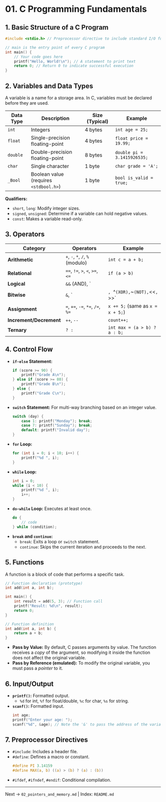 # 01. C Programming Fundamentals

## 1. Basic Structure of a C Program
```c
#include <stdio.h> // Preprocessor directive to include standard I/O functions

// main is the entry point of every C program
int main() {
    // Your code goes here
    printf("Hello, World!\n"); // A statement to print text
    return 0; // Return 0 to indicate successful execution
}
```

## 2. Variables and Data Types
A variable is a name for a storage area. In C, variables must be declared before they are used.

| Data Type | Description | Size (Typical) | Example |
|---|---|---|---|
| `int` | Integers | 4 bytes | `int age = 25;` |
| `float` | Single-precision floating-point | 4 bytes | `float price = 19.99;` |
| `double` | Double-precision floating-point | 8 bytes | `double pi = 3.1415926535;` |
| `char` | Single character | 1 byte | `char grade = 'A';` |
| `_Bool` | Boolean value (requires `<stdbool.h>`) | 1 byte | `bool is_valid = true;` |

**Qualifiers:**
- `short`, `long`: Modify integer sizes.
- `signed`, `unsigned`: Determine if a variable can hold negative values.
- `const`: Makes a variable read-only.

## 3. Operators
| Category | Operators | Example |
|---|---|---|
| **Arithmetic** | `+`, `-`, `*`, `/`, `%` (modulo) | `int c = a + b;` |
| **Relational** | `==`, `!=`, `>`, `<`, `>=`, `<=` | `if (a > b)` |
| **Logical** | `&&` (AND), `||` (OR), `!` (NOT) | `if (x > 0 && y > 0)` |
| **Bitwise** | `&`, `|`, `^` (XOR), `~` (NOT), `<<`, `>>` | `int flags = 0b1010;` |
| **Assignment** | `=`, `+=`, `-=`, `*=`, `/=`, `%=` | `x += 5;` (same as `x = x + 5;`) |
| **Increment/Decrement**| `++`, `--` | `count++;` |
| **Ternary** | `? :` | `int max = (a > b) ? a : b;` |

## 4. Control Flow
- **`if-else` Statement:**
  ```c
  if (score >= 90) {
      printf("Grade A\n");
  } else if (score >= 80) {
      printf("Grade B\n");
  } else {
      printf("Grade C\n");
  }
  ```
- **`switch` Statement:** For multi-way branching based on an integer value.
  ```c
  switch (day) {
      case 1: printf("Monday"); break;
      case 7: printf("Sunday"); break;
      default: printf("Invalid day");
  }
  ```
- **`for` Loop:**
  ```c
  for (int i = 0; i < 10; i++) {
      printf("%d ", i);
  }
  ```
- **`while` Loop:**
  ```c
  int i = 0;
  while (i < 10) {
      printf("%d ", i);
      i++;
  }
  ```
- **`do-while` Loop:** Executes at least once.
  ```c
  do {
      // code
  } while (condition);
  ```
- **`break` and `continue`:**
  - `break`: Exits a loop or `switch` statement.
  - `continue`: Skips the current iteration and proceeds to the next.

## 5. Functions
A function is a block of code that performs a specific task.
```c
// Function declaration (prototype)
int add(int a, int b);

int main() {
    int result = add(5, 3); // Function call
    printf("Result: %d\n", result);
    return 0;
}

// Function definition
int add(int a, int b) {
    return a + b;
}
```
- **Pass by Value:** By default, C passes arguments by value. The function receives a *copy* of the argument, so modifying it inside the function does not affect the original variable.
- **Pass by Reference (emulated):** To modify the original variable, you must pass a *pointer* to it.

## 6. Input/Output
- **`printf()`:** Formatted output.
  - `%d` for int, `%f` for float/double, `%c` for char, `%s` for string.
- **`scanf()`:** Formatted input.
  ```c
  int age;
  printf("Enter your age: ");
  scanf("%d", &age); // Note the '&' to pass the address of the variable
  ```

## 7. Preprocessor Directives
- `#include`: Includes a header file.
- `#define`: Defines a macro or constant.
  ```c
  #define PI 3.14159
  #define MAX(a, b) ((a) > (b) ? (a) : (b))
  ```
- `#ifdef`, `#ifndef`, `#endif`: Conditional compilation.

---
Next → `02_pointers_and_memory.md` | Index: `README.md`
